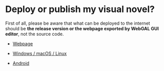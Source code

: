 # Deploy or publish my visual novel?

First of all, please be aware that what can be deployed to the internet should be **the release version or the webpage exported by WebGAL GUI editor**, not the source code.

- [Webpage](web/readme.md)

- [Windows / macOS / Linux](desktop/readme.md)

- [Android](android/readme.md)